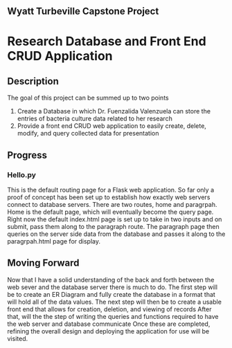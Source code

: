## Wyatt Turbeville Capstone Project
# Research Database and Front End CRUD Application

## Description
The goal of this project can be summed up to two points
1. Create a Database in which Dr. Fuenzalida Valenzuela can store the entries of bacteria culture data related to her research
2. Provide a front end CRUD web application to easily create, delete, modify, and query collected data for presentation

## Progress
### Hello.py
This is the default routing page for a Flask web application. So far only a proof of concept has been set up to establish how exactly web servers connect to database servers.
There are two routes, home and paragrpah. Home is the default page, which will eventually become the query page. Right now the default index.html page is
set up to take in two inputs and on submit, pass them along to the paragraph route. The paragraph page then queries on the server side data from the database and passes it along
to the paragrpah.html page for display.

## Moving Forward
Now that I have a solid understanding of the back and forth between the web sever and the database server there is much to do.
The first step will be to create an ER Diagram and fully create the database in a format that will hold all of the data values.
The next step will then be to create a usable front end that allows for creation, deletion, and viewing of records
After that, will the the step of writing the queries and functions required to have the web server and database communicate
Once these are completed, refining the overall design and deploying the application for use will be visited.
